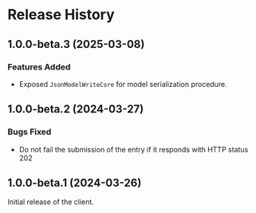 # Release History

## 1.0.0-beta.3 (2025-03-08)

### Features Added

- Exposed `JsonModelWriteCore` for model serialization procedure.

## 1.0.0-beta.2 (2024-03-27)

### Bugs Fixed

- Do not fail the submission of the entry if it responds with HTTP status 202

## 1.0.0-beta.1 (2024-03-26)

Initial release of the client.
